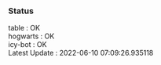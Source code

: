 ### Status


table : OK  
hogwarts : OK  
icy-bot : OK  
Latest Update : 2022-06-10 07:09:26.935118
